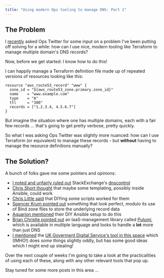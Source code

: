 ```yaml
---
title: "Using modern Ops tooling to manage DNS: Part 1"
---
```


## The Problem

I [recently](https://twitter.com/jpluscplusm/status/1099300667926241282) asked
Ops Twitter for some input on a problem I've been putting off solving for a
while: how can I use nice, modern tooling like Terraform to manage multiple
domain's DNS records?

Now, before we get started: I know how to do this!

I can happily manage a Terraform definition file made up of repeated versions
of resources looking like this:

```
resource "aws_route53_record" "www" {
  zone_id = "${aws_route53_zone.primary.zone_id}"
  name    = "www.example.com"
  type    = "A"
  ttl     = "300"
  records = ["1.2.3.4, 4.5.6.7"]
}
```

But imagine the situation where one has multiple domains, each with a fair few
records ... that's going to get pretty verbose, pretty quickly.

So what I was asking Ops Twitter was slightly more nuanced: how can I use
Terraform (or equivalent) to manage these records - but **without** having to
manage the resource definitions manually?

## The Solution?

A bunch of folks gave me some pointers and opinions:

- [I noted and unfairly ruled
  out](https://twitter.com/jpluscplusm/status/1099302160104329217)
  StackExchange's [dnscontrol](https://github.com/StackExchange/dnscontrol)
- [Chris Short
  thought](https://twitter.com/ChrisShort/status/1099309482004414464) that
  maybe some templating, possibly inside Ansible, could work
- [Chris Little
  said](https://twitter.com/WhatsChrisDoing/status/1099323149781393408) that
  DIYing some scripts worked for them
- [Spencer Krum pointed
  out](https://twitter.com/nibalizer/status/1099349822707040256) something that
  look perfect, modulo its use of Bind zone files to store the underlying record
  data
- [Aquarion mentioned](https://twitter.com/Aquarion/status/1099442060799758340)
  their DIY Ansible setup to do this
- [Brian Christie pointed
  out](https://twitter.com/theBrc007/status/1099605814371905536) an
  IaaS-management library called [Pulumi](https://github.com/pulumi/pulumi),
  which is available in multiple language and looks to handle a **lot** more than
  just DNS
- [I mentioned](https://twitter.com/jpluscplusm/status/1099650481507442689) the
  [UK Goverment Digital Service's tool in this
  space](https://github.com/alphagov/govuk-dns) which (IMHO!) does *some*
  things slightly oddly, but has some good ideas which I might end up stealing!

Over the next couple of weeks I'm going to take a look at the practicalities of
using each of these, along with any other relevant tools that pop up.

Stay tuned for some more posts in this area ...
